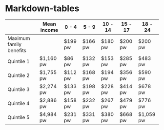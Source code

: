 # Markdown-tables

|                         | Mean income | 0 - 4   | 5 - 9   | 10 - 14 | 15 - 17 | 18 - 24   |
| ---                     | ---         | ---     | ---     | ---     | ---     | ---       |
| Maximum family benefits |             | $199 pw | $166 pw | $180 pw | $200 pw | $200 pw   |
| Quintile 1              | $1,160 pw   | $86 pw  | $132 pw | $153 pw | $285 pw | $483 pw   |
| Quintile 2              | $1,755 pw   | $112 pw | $168 pw | $194 pw | $356 pw | $590 pw   |
| Quintile 3              | $2,274 pw   | $133 pw | $198 pw | $228 pw | $414 pw | $678 pw   |
| Quintile 4              | $2,886 pw   | $158 pw | $232 pw | $267 pw | $479 pw | $776 pw   |
| Quintile 5              | $4,984 pw   | $231 pw | $331 pw | $380 pw | $668 pw | $1,059 pw |
